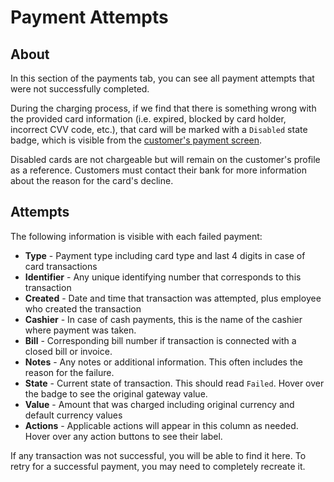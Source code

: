 # Payment Attempts

## About

In this section of the payments tab, you can see all payment attempts that were not successfully completed.

During the charging process, if we find that there is something wrong with the provided card information \(i.e. expired, blocked by card holder, incorrect CVV code, etc.\), that card will be marked with a `Disabled` state badge, which is visible from the [customer's payment screen](./).

Disabled cards are not chargeable but will remain on the customer's profile as a reference. Customers must contact their bank for more information about the reason for the card's decline.

## Attempts

The following information is visible with each failed payment:

* **Type** - Payment type including card type and last 4 digits in case of card transactions
* **Identifier** - Any unique identifying number that corresponds to this transaction
* **Created** - Date and time that transaction was attempted, plus employee who created the transaction
* **Cashier** - In case of cash payments, this is the name of the cashier where payment was taken. 
* **Bill** - Corresponding bill number if transaction is connected with a closed bill or invoice. 
* **Notes** - Any notes or additional information. This often includes the reason for the failure.
* **State** - Current state of transaction. This should read `Failed`. Hover over the badge to see the original gateway value.
* **Value** - Amount that was charged including original currency and default currency values
* **Actions** - Applicable actions will appear in this column as needed. Hover over any action buttons to see their label.

If any transaction was not successful, you will be able to find it here. To retry for a successful payment, you may need to completely recreate it.

